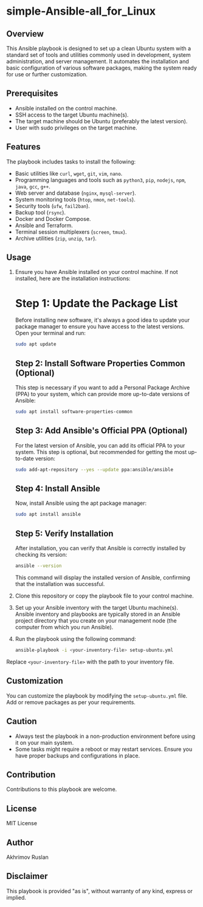 # simple-Ansible-all_for_Linux

## Overview
This Ansible playbook is designed to set up a clean Ubuntu system with a standard set of tools and utilities commonly used in development, system administration, and server management. It automates the installation and basic configuration of various software packages, making the system ready for use or further customization.

## Prerequisites
- Ansible installed on the control machine.
- SSH access to the target Ubuntu machine(s).
- The target machine should be Ubuntu (preferably the latest version).
- User with sudo privileges on the target machine.

## Features
The playbook includes tasks to install the following:
- Basic utilities like `curl`, `wget`, `git`, `vim`, `nano`.
- Programming languages and tools such as `python3`, `pip`, `nodejs`, `npm`, `java`, `gcc`, `g++`.
- Web server and database (`nginx`, `mysql-server`).
- System monitoring tools (`htop`, `nmon`, `net-tools`).
- Security tools (`ufw`, `fail2ban`).
- Backup tool (`rsync`).
- Docker and Docker Compose.
- Ansible and Terraform.
- Terminal session multiplexers (`screen`, `tmux`).
- Archive utilities (`zip`, `unzip`, `tar`).

## Usage
1. Ensure you have Ansible installed on your control machine. If not installed, here are the installation instructions:
   # Step 1: Update the Package List
   Before installing new software, it's always a good idea to update your package manager to ensure you have access to the latest versions. Open your terminal and run:
   ```bash
   sudo apt update
   ```
   ## Step 2: Install Software Properties Common (Optional)
   This step is necessary if you want to add a Personal Package Archive (PPA) to your system, which can provide more up-to-date versions of Ansible:
   ```bash
   sudo apt install software-properties-common
   ```
   ## Step 3: Add Ansible's Official PPA (Optional)
   For the latest version of Ansible, you can add its official PPA to your system. This step is optional, but recommended for getting the most up-to-date version:
   ```bash
   sudo add-apt-repository --yes --update ppa:ansible/ansible
   ```
   ## Step 4: Install Ansible
   Now, install Ansible using the apt package manager:
   ```bash
   sudo apt install ansible
   ```
   ## Step 5: Verify Installation
   After installation, you can verify that Ansible is correctly installed by checking its version:
   ```bash
   ansible --version
   ```
   This command will display the installed version of Ansible, confirming that the installation was successful.

3. Clone this repository or copy the playbook file to your control machine.
4. Set up your Ansible inventory with the target Ubuntu machine(s). Ansible inventory and playbooks are typically stored in an Ansible project directory that you create on your management node (the computer from which you run Ansible).
5. Run the playbook using the following command:
   ```bash
   ansible-playbook -i <your-inventory-file> setup-ubuntu.yml
   ```

Replace `<your-inventory-file>` with the path to your inventory file.

## Customization
You can customize the playbook by modifying the `setup-ubuntu.yml` file. Add or remove packages as per your requirements.

## Caution
- Always test the playbook in a non-production environment before using it on your main system.
- Some tasks might require a reboot or may restart services. Ensure you have proper backups and configurations in place.

## Contribution
Contributions to this playbook are welcome.

## License
MIT License

## Author
Akhrimov Ruslan

## Disclaimer
This playbook is provided "as is", without warranty of any kind, express or implied.

